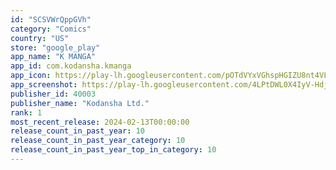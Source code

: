 ```yaml
---
id: "SCSVWrQppGVh"
category: "Comics"
country: "US"
store: "google_play"
app_name: "K MANGA"
app_id: com.kodansha.kmanga
app_icon: https://play-lh.googleusercontent.com/pOTdVYxVGhspHGIZU8nt4VL86yI1TCng2terb1Yz5vSEVX4Dj7E3QHy1H1Wckye3wxQ
app_screenshot: https://play-lh.googleusercontent.com/4LPtDWL0X4IyV-HdjqOHuhHxCjBzvfg6vmriXPRHt_51pUhrIf2hPiCtZ3VIIkIgfg
publisher_id: 40003
publisher_name: "Kodansha Ltd."
rank: 1
most_recent_release: 2024-02-13T00:00:00
release_count_in_past_year: 10
release_count_in_past_year_category: 10
release_count_in_past_year_top_in_category: 10
---
```

